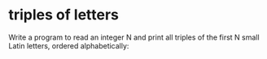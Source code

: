 # triples of letters

Write a program to read an integer N and print all triples of the first N small Latin letters, ordered alphabetically:
